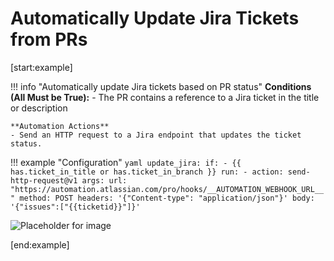 # Automatically Update Jira Tickets from PRs

[start:example]

!!! info "Automatically update Jira tickets based on PR status"
    **Conditions (All Must be True):**
    - The PR contains a reference to a Jira ticket in the title or description

    **Automation Actions**
    - Send an HTTP request to a Jira endpoint that updates the ticket status.

!!! example "Configuration"
    ```yaml
    update_jira:
        if:
          - {{ has.ticket_in_title or has.ticket_in_branch }}
        run:
          - action: send-http-request@v1
            args:
              url: "https://automation.atlassian.com/pro/hooks/__AUTOMATION_WEBHOOK_URL__"
              method: POST
              headers: '{"Content-type": "application/json"}'
              body: '{"issues":["{{ticketid}}"]}'
    ```

![Placeholder for image](./image.png)

[end:example]
